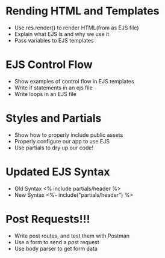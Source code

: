 # Rending HTML and Templates

- Use res.render() to render HTML(from as EJS file)
- Explain what EJS is and why we use it
- Pass variables to EJS templates

# EJS Control Flow

- Show examples of control flow in EJS templates
- Write if statements in an ejs file
- Write loops in an EJS file

# Styles and Partials

- Show how to properly include public assets
- Properly configure our app to use EJS
- Use partials to dry up our code!

# Updated EJS Syntax

- Old Syntax <% include partials/header %>
- New Syntax <%- include("partials/header") %>

# Post Requests!!!

- Write post routes, and test them with Postman
- Use a form to send a post request
- Use body parser to get form data
